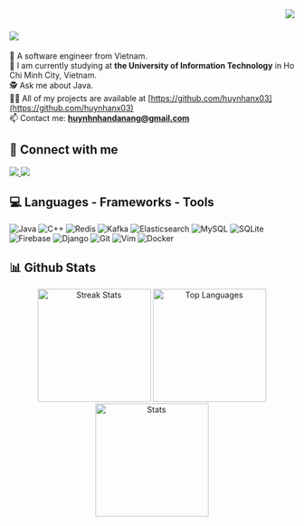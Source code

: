 <img align="right" src="https://visitor-badge.laobi.icu/badge?page_id=huynhanx03.huynhanx03" />

<h1 align="left">
    <img src="https://readme-typing-svg.herokuapp.com/?font=Righteous&size=35&center=false&vCenter=true&width=500&height=70&duration=4000&lines=Hi+There!+👋;+I'm+Cao+Nhan!;" />
</h1>

 🔭 A software engineer from Vietnam. <br/>
 🌱 I am currently studying at **the University of Information Technology** in Ho Chi Minh City, Vietnam. <br/>
 🕵️ Ask me about Java. <br/>
 👨‍💻 All of my projects are available at [https://github.com/huynhanx03](https://github.com/huynhanx03) <br/>
 📫 Contact me: **huynhnhandanang@gmail.com**<br>

 ## 💬 Connect with me
<div align="left"> 
  <a href="mailto:huynhnhandanang@gmail.com">
    <img src="https://img.shields.io/badge/Gmail-333333?style=for-the-badge&logo=gmail&logoColor=red" />
  </a>
  <a href="https://www.linkedin.com/in/huynhnhan03/" target="_blank">
    <img src="https://img.shields.io/badge/LinkedIn-0077B5?style=for-the-badge&logo=linkedin&logoColor=white" target="_blank" />
  </a>
</div>

 
## 💻 Languages - Frameworks - Tools
![Java](https://img.shields.io/badge/Java-orange?style=for-the-badge&logo=java&logoColor=white)
![C++](https://img.shields.io/badge/C++-00599C?style=for-the-badge&logo=cplusplus&logoColor=white)
![Redis](https://img.shields.io/badge/Redis-D9281A?style=for-the-badge&logo=redis&logoColor=white)
![Kafka](https://img.shields.io/badge/Kafka-231F20?style=for-the-badge&logo=apache-kafka&logoColor=white)
![Elasticsearch](https://img.shields.io/badge/Elasticsearch-005571?style=for-the-badge&logo=elasticsearch&logoColor=white)
![MySQL](https://img.shields.io/badge/MySQL-4479A1?style=for-the-badge&logo=mysql&logoColor=white)
![SQLite](https://img.shields.io/badge/SQLite-003B57?style=for-the-badge&logo=sqlite&logoColor=white)
![Firebase](https://img.shields.io/badge/Firebase-FFCA28?style=for-the-badge&logo=firebase&logoColor=black)
![Django](https://img.shields.io/badge/Django-092E20?style=for-the-badge&logo=django&logoColor=white)
![Git](https://img.shields.io/badge/Git-F05032?style=for-the-badge&logo=git&logoColor=white)
![Vim](https://img.shields.io/badge/Vim-019733?style=for-the-badge&logo=vim&logoColor=white)
![Docker](https://img.shields.io/badge/Docker-2496ED?style=for-the-badge&logo=docker&logoColor=white)

## 📊 Github Stats
<div align="center">
  <img src="https://github-readme-stats.vercel.app/api?username=huynhanx03&theme=dark&hide_border=false&include_all_commits=false&count_private=false" alt="Streak Stats" style="height: 200px; object-fit: cover;">
  <img src="https://github-readme-stats.vercel.app/api/top-langs/?username=huynhanx03&theme=dark&hide_border=false&include_all_commits=false&count_private=false&layout=compact" alt="Top Languages" style="height: 200px; object-fit: cover;">
  <img src="https://github-readme-streak-stats.herokuapp.com/?user=huynhanx03&theme=dark&hide_border=false" alt="Stats" style="height: calc(400px - 200px); object-fit: cover;">
</div>

